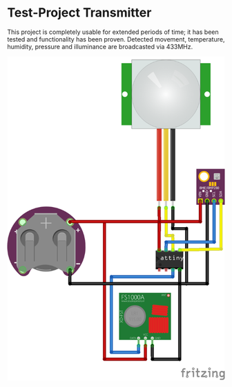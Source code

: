 # Test-Project Transmitter
This project is completely usable for extended periods of time; it has been tested and functionality has been proven.
Detected movement, temperature, humidity, pressure and illuminance are broadcasted via 433MHz.

![alt text](/Documentation/Multi-Sensor.png "Multi-Sensor Schematic")